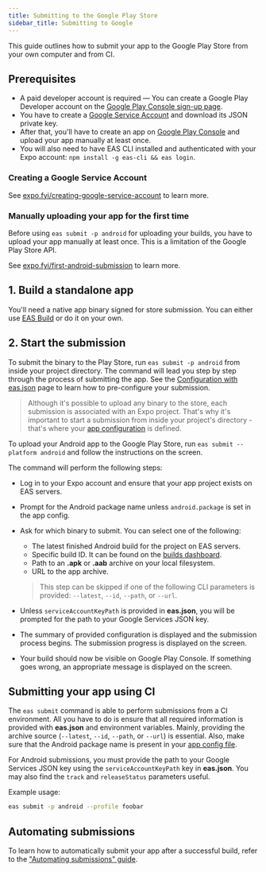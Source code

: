 ```yaml
---
title: Submitting to the Google Play Store
sidebar_title: Submitting to Google
---
```


This guide outlines how to submit your app to the Google Play Store from your own computer and from CI.

## Prerequisites

- A paid developer account is required &mdash; You can create a Google Play Developer account on the [Google Play Console sign-up page](https://play.google.com/apps/publish/signup/).
- You have to create a [Google Service Account](#creating-a-google-service-account) and download its JSON private key.
- After that, you'll have to create an app on [Google Play Console](https://play.google.com/apps/publish/) and upload your app manually at least once.
- You will also need to have EAS CLI installed and authenticated with your Expo account: `npm install -g eas-cli && eas login`.

### Creating a Google Service Account

See [expo.fyi/creating-google-service-account](https://expo.fyi/creating-google-service-account) to learn more.

### Manually uploading your app for the first time

Before using `eas submit -p android` for uploading your builds, you have to upload your app manually at least once. This is a limitation of the Google Play Store API.

See [expo.fyi/first-android-submission](https://expo.fyi/first-android-submission) to learn more.

## 1. Build a standalone app

You'll need a native app binary signed for store submission. You can either use [EAS Build](introduction.md) or do it on your own.

## 2. Start the submission

To submit the binary to the Play Store, run `eas submit -p android` from inside your project directory. The command will lead you step by step through the process of submitting the app. See the [Configuration with eas.json](./eas-json.md) page to learn how to pre-configure your submission.

> Although it's possible to upload any binary to the store, each submission is associated with an Expo project. That's why it's important to start a submission from inside your project's directory - that's where your [app configuration](../workflow/configuration.md) is defined.

To upload your Android app to the Google Play Store, run `eas submit --platform android` and follow the instructions on the screen.

The command will perform the following steps:

- Log in to your Expo account and ensure that your app project exists on EAS servers.
- Prompt for the Android package name unless `android.package` is set in the app config.
- Ask for which binary to submit. You can select one of the following:

  - The latest finished Android build for the project on EAS servers.
  - Specific build ID. It can be found on the [builds dashboard](https://expo.dev/builds).
  - Path to an **.apk** or **.aab** archive on your local filesystem.
  - URL to the app archive.

  > This step can be skipped if one of the following CLI parameters is provided: `--latest`, `--id`, `--path`, or `--url`.

- Unless `serviceAccountKeyPath` is provided in **eas.json**, you will be prompted for the path to your Google Services JSON key.
- The summary of provided configuration is displayed and the submission process begins. The submission progress is displayed on the screen.
- Your build should now be visible on Google Play Console. If something goes wrong, an appropriate message is displayed on the screen.

## Submitting your app using CI

The `eas submit` command is able to perform submissions from a CI environment. All you have to do is ensure that all required information is provided with **eas.json** and environment variables. Mainly, providing the archive source (`--latest`, `--id`, `--path`, or `--url`) is essential. Also, make sure that the Android package name is present in your [app config file](/workflow/configuration.md).

For Android submissions, you must provide the path to your Google Services JSON key using the `serviceAccountKeyPath` key in **eas.json**. You may also find the `track` and `releaseStatus` parameters useful.

Example usage:

```sh
eas submit -p android --profile foobar
```

## Automating submissions

To learn how to automatically submit your app after a successful build, refer to the ["Automating submissions" guide](/build/automating-submissions.md).
